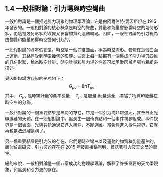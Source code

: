 ## 1.4 一般相對論：引力場與時空彎曲

一般相對論是一個描述引力現象的物理學理論，它是由阿爾伯特·愛因斯坦在 1915 年發表的。一般相對論的核心概念是時空的彎曲，質量和能量會影響時空的幾何形狀，而這種幾何形狀的改變又影響物質的運動軌跡。因此，一般相對論將引力視為由物質和能量影響時空幾何引起的。

一般相對論的基本假設是，時空是一個四維曲面，稱為時空流形。物體在這個曲面上運動，其路徑受到時空幾何的影響。曲面上每一點都有一個集成了引力場的四維的几何形狀，稱為時空計量。時空計量和引力場的性質可以用愛因斯坦場方程組來描述。

愛因斯坦場方程組的形式如下：
$$G_{\mu\nu}=8\pi T_{\mu\nu}$$
其中， $G_{\mu\nu}$ 是時空計量的曲率張量， $T_{\mu\nu}$ 是能量-動量張量，描述了物質和能量在時空中的分佈。

一般相對論的一個重要結果是黑洞的存在，它是一個引力場非常強大，甚至阻止光線逃離的天體。在一般相對論中，黑洞由一個奇異點和一個事件視界組成。事件視界是一個表面，光線只能通過它進入黑洞，不能逃離。當物體進入事件視界，它就再也無法逃離黑洞了。

另一個重要結果是引力波的存在，它們是時空彎曲以及運動的物質和能量產生的，類似於電磁波。引力波的存在在 2015 年被直接檢測到，標誌著引力波天文學的誕生。

總的來說，一般相對論是一個非常成功的物理學理論，解釋了許多重要的天文學現象，如黑洞和引力波的存在。